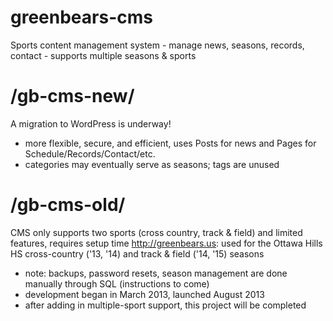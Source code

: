 # greenbears-cms
Sports content management system - manage news, seasons, records, contact - supports multiple seasons &amp; sports

# /gb-cms-new/
A migration to WordPress is underway!
- more flexible, secure, and efficient, uses Posts for news and Pages for Schedule/Records/Contact/etc. 
- categories may eventually serve as seasons; tags are unused

# /gb-cms-old/
CMS only supports two sports (cross country, track & field) and limited features, requires setup time
http://greenbears.us: used for the Ottawa Hills HS cross-country ('13, '14) and track & field ('14, '15) seasons
- note: backups, password resets, season management are done manually through SQL (instructions to come)
- development began in March 2013, launched August 2013
- after adding in multiple-sport support, this project will be completed